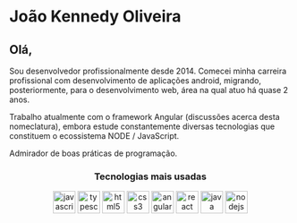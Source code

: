 # João Kennedy Oliveira

## Olá,

Sou desenvolvedor profissionalmente desde 2014. Comecei minha carreira profissional com desenvolvimento de aplicações android, migrando, posteriormente, para o desenvolvimento web, área na qual atuo há quase 2 anos.

Trabalho atualmente com o framework Angular (discussões acerca desta nomeclatura), embora estude constantemente diversas tecnologias que constituem o ecossistema NODE / JavaScript.

Admirador de boas práticas de programação.

<h3 align="center">Tecnologias mais usadas</h3>
<p align="center">    
    <img src="https://devicons.github.io/devicon/devicon.git/icons/javascript/javascript-original.svg" alt="javascript" width="40" height="40"/>    
    <img src="https://devicons.github.io/devicon/devicon.git/icons/typescript/typescript-original.svg" alt="typescript" width="40" height="40"/>
    <img src="https://devicons.github.io/devicon/devicon.git/icons/html5/html5-original-wordmark.svg" alt="html5" width="40" height="40"/>    
    <img src="https://devicons.github.io/devicon/devicon.git/icons/css3/css3-original-wordmark.svg" alt="css3" width="40" height="40"/>
    <img src="https://devicons.github.io/devicon/devicon.git/icons/angularjs/angularjs-original.svg" alt="angularjs" width="40" height="40"/>        
    <img src="https://devicons.github.io/devicon/devicon.git/icons/react/react-original-wordmark.svg" alt="react" width="40" height="40"/>        
    <img src="https://devicons.github.io/devicon/devicon.git/icons/java/java-original-wordmark.svg" alt="java" width="40" height="40"/>        
    <img src="https://devicons.github.io/devicon/devicon.git/icons/nodejs/nodejs-original-wordmark.svg" alt="nodejs" width="40" height="40"/>                            
</p>